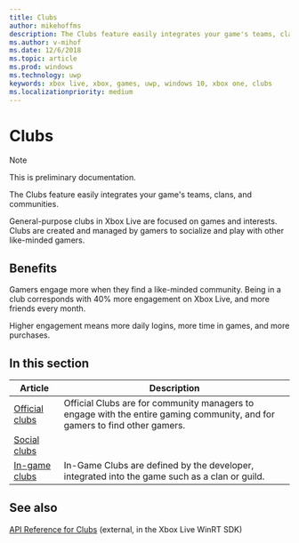 ```yaml
---
title: Clubs
author: mikehoffms
description: The Clubs feature easily integrates your game's teams, clans, and communities.
ms.author: v-mihof
ms.date: 12/6/2018
ms.topic: article
ms.prod: windows
ms.technology: uwp
keywords: xbox live, xbox, games, uwp, windows 10, xbox one, clubs
ms.localizationpriority: medium
---
```


# Clubs

> [!NOTE]
> This is preliminary documentation.

The Clubs feature easily integrates your game's teams, clans, and communities.

General-purpose clubs in Xbox Live are focused on games and interests.
Clubs are created and managed by gamers to socialize and play with other like-minded gamers.


## Benefits

Gamers engage more when they find a like-minded community.
Being in a club corresponds with 40% more engagement on Xbox Live, and more friends every month.

Higher engagement means more daily logins, more time in games, and more purchases.


## In this section

| Article | Description |
|---------|-------------|
| [Official clubs](official-clubs/official-clubs.md) | Official Clubs are for community managers to engage with the entire gaming community, and for gamers to find other gamers. |
| [Social clubs](social-clubs/social-clubs.md) | |
| [In-game clubs](in-game-clubs/in-game-clubs.md) | In-Game Clubs are defined by the developer, integrated into the game such as a clan or guild. |


## See also

[API Reference for Clubs](https://docs.microsoft.com/en-us/dotnet/api/microsoft.xbox.services.clubs?view=xboxlive-dotnet-2017.11.20171204.01) (external, in the Xbox Live WinRT SDK)
